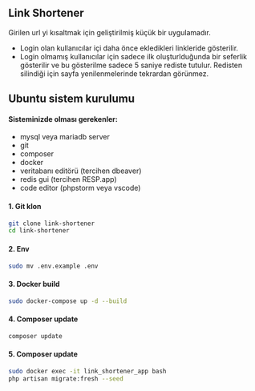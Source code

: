 ## Link Shortener

Girilen url yi kısaltmak için geliştirilmiş küçük bir uygulamadır.

- Login olan kullanıcılar içi daha önce ekledikleri linkleride gösterilir.
- Login olmamış kullanıcılar için sadece ilk oluşturlduğunda bir seferlik gösterilir ve bu gösterilme sadece 5 saniye rediste tutulur. Redisten silindiği için sayfa yenilenmelerinde tekrardan görünmez.

## Ubuntu sistem kurulumu

#### Sisteminizde olması gerekenler:
- mysql veya mariadb server
- git
- composer
- docker
- veritabanı editörü (tercihen dbeaver)
- redis gui (tercihen RESP.app)
- code editor (phpstorm veya vscode)

#### 1. Git klon
```bash
git clone link-shortener
cd link-shortener
```

#### 2. Env
```bash
sudo mv .env.example .env
```

#### 3. Docker build
```bash
sudo docker-compose up -d --build
```

#### 4. Composer update
```bash
composer update
```

#### 5. Composer update
```bash
sudo docker exec -it link_shortener_app bash
php artisan migrate:fresh --seed
```
